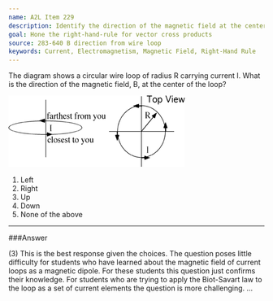 ```yaml
---
name: A2L Item 229
description: Identify the direction of the magnetic field at the center of a current loop.
goal: Hone the right-hand-rule for vector cross products
source: 283-640 B direction from wire loop
keywords: Current, Electromagnetism, Magnetic Field, Right-Hand Rule
---
```


The diagram shows a circular wire loop of radius R carrying current I. 
What is the direction of the magnetic field, B, at the center of the
loop?

![Item229_fig1.gif](../images/Item229_fig1.gif)

1. Left
2. Right
3. Up
4. Down
5. None of the above



<hr/>

###Answer

(3) This is the best response given the choices. The question poses
little difficulty for students who have learned about the magnetic field
of current loops as a magnetic dipole. For these students this question
just confirms their knowledge. For students who are trying to apply the
Biot-Savart law to the loop as a set of current elements the question is
more challenging. 
...
